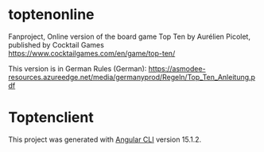 # toptenonline
Fanproject, Online version of the board game Top Ten by Aurélien Picolet, published by Cocktail Games
https://www.cocktailgames.com/en/game/top-ten/

This version is in German
Rules (German): https://asmodee-resources.azureedge.net/media/germanyprod/Regeln/Top_Ten_Anleitung.pdf

# Toptenclient

This project was generated with [Angular CLI](https://github.com/angular/angular-cli) version 15.1.2.

